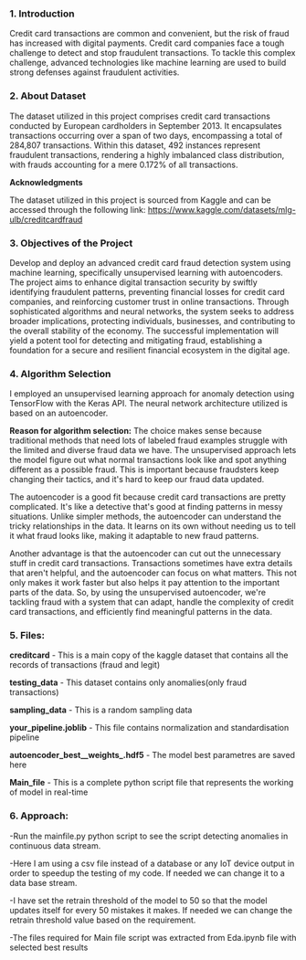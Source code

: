 ### 1. Introduction

Credit card transactions are common and convenient, but the risk of fraud has increased with digital payments. Credit card companies face a tough challenge to detect and stop fraudulent transactions. To tackle this complex challenge, advanced technologies like machine learning are used to build strong defenses against fraudulent activities.

### 2. About Dataset

The dataset utilized in this project comprises credit card transactions conducted by European cardholders in September 2013. It encapsulates transactions occurring over a span of two days, encompassing a total of 284,807 transactions. Within this dataset, 492 instances represent fraudulent transactions, rendering a highly imbalanced class distribution, with frauds accounting for a mere 0.172% of all transactions.

**Acknowledgments**

The dataset utilized in this project is sourced from Kaggle and can be accessed through the following link: https://www.kaggle.com/datasets/mlg-ulb/creditcardfraud

### 3. Objectives of the Project

Develop and deploy an advanced credit card fraud detection system using machine learning, specifically unsupervised learning with autoencoders. The project aims to enhance digital transaction security by swiftly identifying fraudulent patterns, preventing financial losses for credit card companies, and reinforcing customer trust in online transactions. Through sophisticated algorithms and neural networks, the system seeks to address broader implications, protecting individuals, businesses, and contributing to the overall stability of the economy. The successful implementation will yield a potent tool for detecting and mitigating fraud, establishing a foundation for a secure and resilient financial ecosystem in the digital age.

### 4. Algorithm Selection

I employed an unsupervised learning approach for anomaly detection using TensorFlow with the Keras API. The neural network architecture utilized is based on an autoencoder.

**Reason for algorithm selection:**
The choice makes sense because traditional methods that need lots of labeled fraud examples struggle with the limited and diverse fraud data we have. The unsupervised approach lets the model figure out what normal transactions look like and spot anything different as a possible fraud. This is important because fraudsters keep changing their tactics, and it's hard to keep our fraud data updated.

The autoencoder is a good fit because credit card transactions are pretty complicated. It's like a detective that's good at finding patterns in messy situations. Unlike simpler methods, the autoencoder can understand the tricky relationships in the data. It learns on its own without needing us to tell it what fraud looks like, making it adaptable to new fraud patterns.

Another advantage is that the autoencoder can cut out the unnecessary stuff in credit card transactions. Transactions sometimes have extra details that aren't helpful, and the autoencoder can focus on what matters. This not only makes it work faster but also helps it pay attention to the important parts of the data. So, by using the unsupervised autoencoder, we're tackling fraud with a system that can adapt, handle the complexity of credit card transactions, and efficiently find meaningful patterns in the data.

### 5. Files:

**creditcard** - This is a main copy of the kaggle dataset that contains all the records of transactions (fraud and legit)

**testing_data** - This dataset contains only anomalies(only fraud transactions)

**sampling_data** - This is a random sampling data

**your_pipeline.joblib** - This file contains normalization and standardisation pipeline

**autoencoder_best__weights_.hdf5** - The model best parametres are saved here

**Main_file** - This is a complete python script file that represents the working of model in real-time

### 6. Approach:
-Run the mainfile.py python script to see the script detecting anomalies in continuous data stream.

-Here I am using a csv file instead of a database or any IoT device output in order to speedup the testing of my code. If needed we can change it to a data base stream.

-I have set the retrain threshold of the model to 50 so that the model updates itself for every 50 mistakes it makes. If needed we can change the retrain threshold value based on the requirement.

-The files required for Main file script was extracted from  Eda.ipynb file with selected best results
